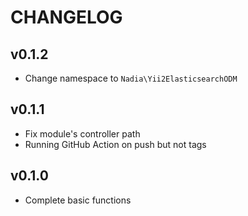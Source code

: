 CHANGELOG
=========

## v0.1.2

- Change namespace to `Nadia\Yii2ElasticsearchODM`

## v0.1.1

- Fix module's controller path
- Running GitHub Action on push but not tags

## v0.1.0

- Complete basic functions
